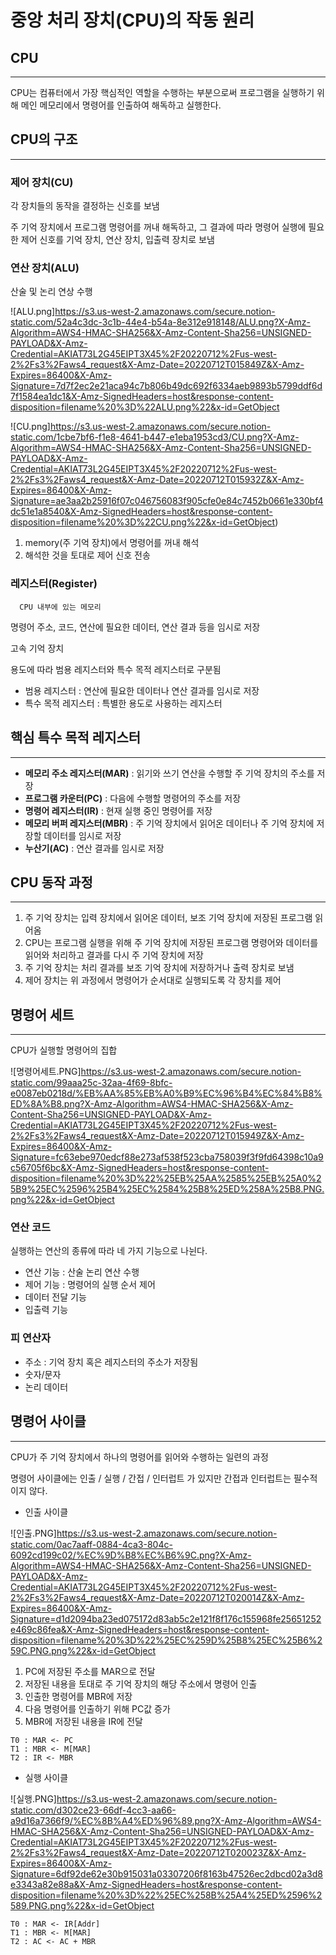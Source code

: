# 중앙 처리 장치(CPU)의 작동 원리

## CPU

---

CPU는 컴퓨터에서 가장 핵심적인 역할을 수행하는 부분으로써 프로그램을 실행하기 위해 메인 메모리에서 명령어를 인출하여 해독하고 실행한다.

## CPU의 구조

---

### 제어 장치(CU)

각 장치들의 동작을 결정하는 신호를 보냄

주 기억 장치에서 프로그램 명령어를 꺼내 해독하고, 그 결과에 따라 명령어 실행에 필요한 제어 신호를 기억 장치, 연산 장치, 입출력 장치로 보냄

### 연산 장치(ALU)

산술 및 논리 연상 수행

![ALU.png]https://s3.us-west-2.amazonaws.com/secure.notion-static.com/52a4c3dc-3c1b-44e4-b54a-8e312e918148/ALU.png?X-Amz-Algorithm=AWS4-HMAC-SHA256&X-Amz-Content-Sha256=UNSIGNED-PAYLOAD&X-Amz-Credential=AKIAT73L2G45EIPT3X45%2F20220712%2Fus-west-2%2Fs3%2Faws4_request&X-Amz-Date=20220712T015849Z&X-Amz-Expires=86400&X-Amz-Signature=7d7f2ec2e21aca94c7b806b49dc692f6334aeb9893b5799ddf6d7f1584ea1dc1&X-Amz-SignedHeaders=host&response-content-disposition=filename%20%3D%22ALU.png%22&x-id=GetObject

![CU.png]https://s3.us-west-2.amazonaws.com/secure.notion-static.com/1cbe7bf6-f1e8-4641-b447-e1eba1953cd3/CU.png?X-Amz-Algorithm=AWS4-HMAC-SHA256&X-Amz-Content-Sha256=UNSIGNED-PAYLOAD&X-Amz-Credential=AKIAT73L2G45EIPT3X45%2F20220712%2Fus-west-2%2Fs3%2Faws4_request&X-Amz-Date=20220712T015932Z&X-Amz-Expires=86400&X-Amz-Signature=ae3aa2b25916f07c046756083f905cfe0e84c7452b0661e330bf4dc51e1a8540&X-Amz-SignedHeaders=host&response-content-disposition=filename%20%3D%22CU.png%22&x-id=GetObject)

1. memory(주 기억 장치)에서 명령어를 꺼내 해석
2. 해석한 것을 토대로 제어 신호 전송

### 레지스터(Register)

      CPU 내부에 있는 메모리

명령어 주소, 코드, 연산에 필요한 데이터, 연산 결과 등을 임시로 저장

고속 기억 장치

용도에 따라 범용 레지스터와 특수 목적 레지스터로 구분됨

- 범용 레지스터 : 연산에 필요한 데이터나 연산 결과를 임시로 저장
- 특수 목적 레지스터 : 특별한 용도로 사용하는 레지스터

## 핵심 특수 목적 레지스터

---

- **메모리 주소 레지스터(MAR)** : 읽기와 쓰기 연산을 수행할 주 기억 장치의 주소를 저장
- **프로그램 카운터(PC)** : 다음에 수행할 명령어의 주소를 저장
- **명령어 레지스터(IR)** : 현재 실행 중인 명령어를 저장
- **메모리 버퍼 레지스터(MBR)** : 주 기억 장치에서 읽어온 데이터나 주 기억 장치에 저장할 데이터를 임시로 저장
- **누산기(AC)** : 연산 결과를 임시로 저장

## **CPU 동작 과정**

---

1. 주 기억 장치는 입력 장치에서 읽어온 데이터, 보조 기억 장치에 저장된 프로그램 읽어옴
2. CPU는 프로그램 실행을 위해 주 기억 장치에 저장된 프로그램 명령어와 데이터를 읽어와 처리하고 결과를 다시 주 기억 장치에 저장
3. 주 기억 장치는 처리 결과를 보조 기억 장치에 저장하거나 출력 장치로 보냄
4. 제어 장치는 위 과정에서 명령어가 순서대로 실행되도록 각 장치를 제어

## 명령어 세트

---

CPU가 실행할 명령어의 집합

![명령어세트.PNG]https://s3.us-west-2.amazonaws.com/secure.notion-static.com/99aaa25c-32aa-4f69-8bfc-e0087eb0218d/%EB%AA%85%EB%A0%B9%EC%96%B4%EC%84%B8%ED%8A%B8.png?X-Amz-Algorithm=AWS4-HMAC-SHA256&X-Amz-Content-Sha256=UNSIGNED-PAYLOAD&X-Amz-Credential=AKIAT73L2G45EIPT3X45%2F20220712%2Fus-west-2%2Fs3%2Faws4_request&X-Amz-Date=20220712T015949Z&X-Amz-Expires=86400&X-Amz-Signature=fc63ebe970edcf88e273af538f523cba758039f3f9fd64398c10a9c56705f6bc&X-Amz-SignedHeaders=host&response-content-disposition=filename%20%3D%22%25EB%25AA%2585%25EB%25A0%25B9%25EC%2596%25B4%25EC%2584%25B8%25ED%258A%25B8.PNG.png%22&x-id=GetObject

### 연산 코드

실행하는 연산의 종류에 따라 네 가지 기능으로 나뉜다.

- 연산 기능 : 산술 논리 연산 수행
- 제어 기능 : 명령어의 실행 순서 제어
- 데이터 전달 기능
- 입출력 기능

### 피 연산자

- 주소 : 기억 장치 혹은 레지스터의 주소가 저장됨
- 숫자/문자
- 논리 데이터

## 명령어 사이클

---

CPU가 주 기억 장치에서 하나의 명령어를 읽어와 수행하는 일련의 과정

명령어 사이클에는 인출 / 실행 / 간접 / 인터럽트 가 있지만 간접과 인터럽트는 필수적이지 않다.

- 인출 사이클

![인출.PNG]https://s3.us-west-2.amazonaws.com/secure.notion-static.com/0ac7aaff-0884-4ca3-804c-6092cd199c02/%EC%9D%B8%EC%B6%9C.png?X-Amz-Algorithm=AWS4-HMAC-SHA256&X-Amz-Content-Sha256=UNSIGNED-PAYLOAD&X-Amz-Credential=AKIAT73L2G45EIPT3X45%2F20220712%2Fus-west-2%2Fs3%2Faws4_request&X-Amz-Date=20220712T020014Z&X-Amz-Expires=86400&X-Amz-Signature=d1d2094ba23ed075172d83ab5c2e121f8f176c155968fe25651252e469c86fea&X-Amz-SignedHeaders=host&response-content-disposition=filename%20%3D%22%25EC%259D%25B8%25EC%25B6%259C.PNG.png%22&x-id=GetObject

1. PC에 저장된 주소를 MAR으로 전달
2. 저장된 내용을 토대로 주 기억 장치의 해당 주소에서 명령어 인출
3. 인출한 명령어를 MBR에 저장
4. 다음 명령어를 인출하기 위해 PC값 증가
5. MBR에 저장된 내용을 IR에 전달

```
T0 : MAR <- PC
T1 : MBR <- M[MAR]
T2 : IR <- MBR
```

- 실행 사이클

![실행.PNG]https://s3.us-west-2.amazonaws.com/secure.notion-static.com/d302ce23-66df-4cc3-aa66-a9d16a7366f9/%EC%8B%A4%ED%96%89.png?X-Amz-Algorithm=AWS4-HMAC-SHA256&X-Amz-Content-Sha256=UNSIGNED-PAYLOAD&X-Amz-Credential=AKIAT73L2G45EIPT3X45%2F20220712%2Fus-west-2%2Fs3%2Faws4_request&X-Amz-Date=20220712T020023Z&X-Amz-Expires=86400&X-Amz-Signature=6df92de62e30b915031a03307206f8163b47526ec2dbcd02a3d8e3343a82e88a&X-Amz-SignedHeaders=host&response-content-disposition=filename%20%3D%22%25EC%258B%25A4%25ED%2596%2589.PNG.png%22&x-id=GetObject

```
T0 : MAR <- IR[Addr]
T1 : MBR <- M[MAR]
T2 : AC <- AC + MBR
```
